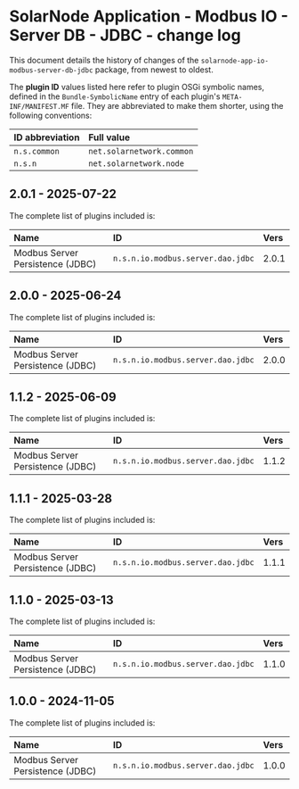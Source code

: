 # SolarNode Application - Modbus IO - Server DB - JDBC - change log

This document details the history of changes of the `solarnode-app-io-modbus-server-db-jdbc`
package, from newest to oldest.

The **plugin ID** values listed here refer to plugin OSGi symbolic names, defined in the
`Bundle-SymbolicName` entry of each plugin's `META-INF/MANIFEST.MF` file. They are abbreviated to
make them shorter, using the following conventions:

| ID abbreviation | Full value                |
|:----------------|:--------------------------|
| `n.s.common`    | `net.solarnetwork.common` |
| `n.s.n`         | `net.solarnetwork.node`   |

## 2.0.1 - 2025-07-22

The complete list of plugins included is:

| Name                             | ID                                | Vers  |
|:---------------------------------|:----------------------------------|:------|
| Modbus Server Persistence (JDBC) | `n.s.n.io.modbus.server.dao.jdbc` | 2.0.1 |


## 2.0.0 - 2025-06-24

The complete list of plugins included is:

| Name                             | ID                                | Vers  |
|:---------------------------------|:----------------------------------|:------|
| Modbus Server Persistence (JDBC) | `n.s.n.io.modbus.server.dao.jdbc` | 2.0.0 |


## 1.1.2 - 2025-06-09

The complete list of plugins included is:

| Name                             | ID                                | Vers  |
|:---------------------------------|:----------------------------------|:------|
| Modbus Server Persistence (JDBC) | `n.s.n.io.modbus.server.dao.jdbc` | 1.1.2 |


## 1.1.1 - 2025-03-28

The complete list of plugins included is:

| Name                             | ID                                | Vers  |
|:---------------------------------|:----------------------------------|:------|
| Modbus Server Persistence (JDBC) | `n.s.n.io.modbus.server.dao.jdbc` | 1.1.1 |


## 1.1.0 - 2025-03-13

The complete list of plugins included is:

| Name                             | ID                                | Vers  |
|:---------------------------------|:----------------------------------|:------|
| Modbus Server Persistence (JDBC) | `n.s.n.io.modbus.server.dao.jdbc` | 1.1.0 |


## 1.0.0 - 2024-11-05

The complete list of plugins included is:

| Name                             | ID                                | Vers  |
|:---------------------------------|:----------------------------------|:------|
| Modbus Server Persistence (JDBC) | `n.s.n.io.modbus.server.dao.jdbc` | 1.0.0 |
